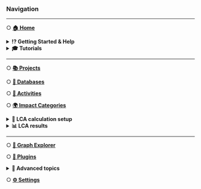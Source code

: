 ### Navigation
___
○ [**🏠 Home**](Home)

<details><summary><b>⁉️ Getting Started & Help</b></summary>

- [Installation Guide](Installation-Guide)
- [Getting Started](Getting-Started)
- [Need Help?](Need-Help)
</details>

<details><summary><b>🎓 Tutorials</b></summary>

<!--
TODO: Later only keep general tutorial sections, not individual tutorials 
-->
- [Your First LCA](Tutorials#your-first-lca)
</details>

___
○ [**📚 Projects**](Projects)

○ [**📒 Databases**](Databases)

○ [**🧾 Activities**](Activities)

○ [**🌍 Impact Categories**](Impact-Categories)

<details><summary><b>🧮 LCA calculation setup</b></summary>

- [Overview](LCA-Calculation-Setups)
- [Scenarios](Flow-Scenarios)
- [Parameters](Parameters#scenarios)
</details>

<details><summary><b>📊 LCA results</b></summary>

- [Overview](LCA-Results#overview)
- [Contribution Analysis](LCA-Results#contribution-analysis)
- [Sankey](LCA-Results#sankey)
</details>

___

○ [**🔁 Graph Explorer**](Graph-Explorer)

○ [**🧩 Plugins**](Plugins)

<details><summary><b>🚀 Advanced topics</b></summary>

- <details><summary>🎰 Uncertainty in LCA</summary>

  - [Uncertainty](Uncertainty)
  - [Monte Carlo Simulation](Uncertainty#monte-carlo-simulation)
  - [Global Sensitivity Analysis](Uncertainty#global-sensitivity-analysis)
  </details>

- <details><summary>📈 Scenarios</summary>

  - [Flow Scenarios](Flow-Scenarios)  
  - [Parameter Scenarios](Parameters)
  </details>
</details>

○ [**⚙️ Settings**](Settings)
